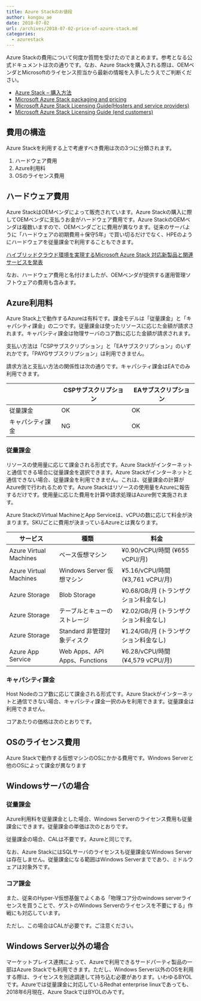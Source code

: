 ```yaml
---
title: Azure Stackのお値段
author: kongou_ae
date: 2018-07-02
url: /archives/2018-07-02-price-of-azure-stack.md
categories:
  - azurestack
---
```


Azure Stackの費用について何度か質問を受けたのでまとめます。参考となる公式ドキュメントは次の通りです。なお、Azure Stackを購入される際は、OEMベンダとMicrosoftのライセンス担当から最新の情報を入手したうえでご判断ください。

- [Azure Stack – 購入方法](https://azure.microsoft.com/ja-jp/overview/azure-stack/how-to-buy/)
- [Microsoft Azure Stack packaging and pricing](https://go.microsoft.com/fwlink/?LinkId=851535&clcid=0x411)
- [Microsoft Azure Stack Licensing Guide(Hosters and service providers)](https://www.microsoftpartnerserverandcloud.com/_layouts/download.aspx?SourceUrl=Hosted%20Documents/Azure%20Stack%20Licensing%20Guide%20-%20Hosters.pdf)
- [Microsoft Azure Stack Licensing Guide (end customers)](https://www.microsoftpartnerserverandcloud.com/_layouts/download.aspx?SourceUrl=/Hosted%20Documents/Azure%20Stack%20Licensing%20Guide%20-%20End%20Customer.pdf)

## 費用の構造

Azure Stackを利用する上で考慮すべき費用は次の3つに分類されます。

1. ハードウェア費用
1. Azure利用料
1. OSのライセンス費用

## ハードウェア費用

Azure StackはOEMベンダによって販売されています。Azure Stackの購入に際してOEMベンダに支払うお金がハードウェア費用です。Azure StackのOEMベンダは複数いますので、OEMベンダごとに費用が異なります。従来のサーバように「ハードウェアの初期費用＋保守5年」で買い切るだけでなく、HPEのようにハードウェアを従量課金で利用することもできます。

[ハイブリッドクラウド環境を実現するMicrosoft Azure Stack 対応新製品と関連サービスを発表](https://www.hpe.com/jp/ja/japan/newsroom/press-release/2018/062801.html)

なお、ハードウェア費用と名付けましたが、OEMベンダが提供する運用管理ソフトウェアの費用も含みます。 

## Azure利用料

Azure Stack上で動作するAzureは有料です。課金モデルは「従量課金」と「キャパシティ課金」の二つです。従量課金は使ったリソースに応じた金額が請求されます。キャパシティ課金は物理サーバのコア数に応じた金額が請求されます。

支払い方法は「CSPサブスクリプション」と「EAサブスクリプション」のいずれかです。「PAYGサブスクリプション」は利用できません。

請求方法と支払い方法の関係性は次の通りです。キャパシティ課金はEAでのみ利用できます。

|                |CSPサブスクリプション|EAサブスクリプション|
|----------------|-------------------|-------------------|
|従量課金         |OK                 |OK                 |
|キャパシティ課金  |NG                 |OK                 |

### 従量課金

リソースの使用量に応じて課金される形式です。Azure Stackがインターネットと通信できる場合に従量課金を選択できます。Azure Stackがインターネットと通信できない場合、従量課金を利用できません。これは、従量課金の計算がAzure側で行われるためです。Azure Stackはリソースの使用量をAzureに報告するだけです。使用量に応じた費用を計算や請求処理はAzure側で実施されます。

Azure StackのVirtual MachineとApp Serviceは、vCPUの数に応じて料金が決まります。SKUごとに費用が決まっているAzureとは異なります。

|サービス                        | 種類                         |料金               |
|-------------------------------|------------------------------|------------------|
|Azure Virtual Machines         |ベース仮想マシン	              |¥0.90/vCPU/時間 (¥655 vCPU/月) |
|Azure Virtual Machines         |Windows Server 仮想マシン    	 |¥5.16/vCPU/時間 (¥3,761 vCPU/月) |
|Azure Storage                  |Blob Storage	                 |¥0.68/GB/月 (トランザクション料金なし) |
|Azure Storage                  |テーブルとキューのストレージ     |¥2.02/GB/月 (トランザクション料金なし) |
|Azure Storage                  |Standard 非管理対象ディスク	    |¥1.24/GB/月 (トランザクション料金なし) |
|Azure App Service              |Web Apps、API Apps、Functions	|¥6.28/vCPU/時間 (¥4,579 vCPU/月)|

### キャパシティ課金

Host Nodeのコア数に応じて課金される形式です。Azure Stackがインターネットと通信できない場合、キャパシティ課金一択のみを利用できます。従量課金は利用できません。

コアあたりの価格は次のとおりです。

## OSのライセンス費用

Azure Stackで動作する仮想マシンのOSにかかる費用です。Windows Serverと他のOSによって課金が異なります

## Windowsサーバの場合

### 従量課金

Azure利用料を従量課金とした場合、Windows Serverのライセンス費用も従量課金にできます。従量課金の単価は次のとおりです。

従量課金の場合、CALは不要です。Azureと同じです。

なお、Azure StackにはSQLサーバのライセンスも従量課金なWindows Serverは存在しません。従量課金になる範囲はWindows Serverまでであり、ミドルウェアは対象外です。

### コア課金

また、従来のHyper-V仮想基盤でよくある「物理コア分のwindows serverライセンスを買うことで、ゲストのWindows Serverのライセンスを不要にする」作戦にも対応しています。

ただし、この場合はCALが必要です。ご注意ください。

## Windows Server以外の場合

マーケットプレイス連携によって、Azureで利用できるサードパーティ製品の一部はAzure Stackでも利用できます。ただし、Windows Server以外のOSを利用する際は、ライセンスを別途調達して持ち込む必要があります。いわゆるBYOLです。Azureでは従量課金に対応しているRedhat enterprise linuxであっても、2018年6月現在、Azure StackではBYOLのみです。



